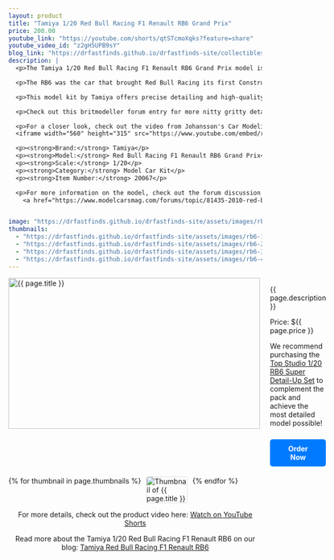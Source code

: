```yaml
---
layout: product
title: "Tamiya 1/20 Red Bull Racing F1 Renault RB6 Grand Prix"
price: 200.00
youtube_link: "https://youtube.com/shorts/qtSTcmoXqks?feature=share"
youtube_video_id: "z2gH5UPB9sY"
blog_link: "https://drfastfinds.github.io/drfastfinds-site/collectibles/model%20kits/tamiya/red%20bull/rb6/2024/09/25/tamiya-red-bull-racing-f1-renault-rb6.html"
description: |
  <p>The Tamiya 1/20 Red Bull Racing F1 Renault RB6 Grand Prix model is an exceptional kit for enthusiasts and collectors. This detailed model captures the essence of one of the most successful Formula 1 cars in history, known for its innovative design and high performance.</p>

  <p>The RB6 was the car that brought Red Bull Racing its first Constructors' and Drivers' World Championship in 2010, driven by Sebastian Vettel and Mark Webber. With a 2.4L Renault RS27 V8 engine, limited to 18,000 RPM, and an aerodynamic design by Adrian Newey, the RB6 was a dominant force on the track. It secured 9 race victories, 15 pole positions, and 6 fastest laps during the season.</p>

  <p>This model kit by Tamiya offers precise detailing and high-quality materials, allowing you to recreate the iconic look of the Red Bull RB6 with its distinct carbon fiber composite chassis and pushrod suspension. The attention to detail includes the semi-automatic gearbox and Bridgestone tires on 13" OZ wheels.</p>

  <p>Check out this britmodeller forum entry for more nitty gritty details <a href="https://www.britmodeller.com/forums/index.php?/topic/234967005-dual-tamiya-and-dtm-redbull-rb6-build-tamiya-car-take-2/" target="_blank">here</a>.</p>

  <p>For a closer look, check out the video from Johansson's Car Modeling Studio:</p>
  <iframe width="560" height="315" src="https://www.youtube.com/embed/rTrcbZC-6Wg" frameborder="0" allow="accelerometer; autoplay; clipboard-write; encrypted-media; gyroscope; picture-in-picture" allowfullscreen></iframe>

  <p><strong>Brand:</strong> Tamiya</p>
  <p><strong>Model:</strong> Red Bull Racing F1 Renault RB6 Grand Prix</p>
  <p><strong>Scale:</strong> 1/20</p>
  <p><strong>Category:</strong> Model Car Kit</p>
  <p><strong>Item Number:</strong> 20067</p>

  <p>For more information on the model, check out the forum discussion 
    <a href="https://www.modelcarsmag.com/forums/topic/81435-2010-red-bull-formula-one/" target="_blank">here</a>.</p>


image: "https://drfastfinds.github.io/drfastfinds-site/assets/images/rb6.jpg"
thumbnails:
  - "https://drfastfinds.github.io/drfastfinds-site/assets/images/rb6-1.jpg"
  - "https://drfastfinds.github.io/drfastfinds-site/assets/images/rb6-2.jpg"
  - "https://drfastfinds.github.io/drfastfinds-site/assets/images/rb6-3.jpg"
  - "https://drfastfinds.github.io/drfastfinds-site/assets/images/rb6-4.jpg"
---
```


<div class="product-detail">
    <div class="product-image-box">
        <img class="main-image" src="{{ page.image }}" alt="{{ page.title }}">
    </div>
    <div class="product-text">
        <p>{{ page.description }}</p>
        <p>Price: ${{ page.price }}</p>
        <p>We recommend purchasing the <a href="https://drfastfinds.github.io/drfastfinds-site/products/top-studio-rb6" target="_blank">Top Studio 1/20 RB6 Super Detail-Up Set</a> to complement the pack and achieve the most detailed model possible!</p>
        <a href="{{ site.baseurl }}/order" class="buy-now">Order Now</a>
    </div>
</div>

<div class="thumbnail-carousel">
    {% for thumbnail in page.thumbnails %}
    <img class="thumbnail" src="{{ thumbnail }}" alt="Thumbnail of {{ page.title }}">
    {% endfor %}
</div>

<div style="text-align: center;">
    <p>For more details, check out the product video here: 
        <a href="{{ page.youtube_link }}" target="_blank">Watch on YouTube Shorts</a>
    </p>
    <p>Read more about the Tamiya 1/20 Red Bull Racing F1 Renault RB6 on our blog: 
        <a href="https://drfastfinds.github.io/drfastfinds-site/collectibles/model%20kits/tamiya/red%20bull/rb6/2024/09/25/tamiya-red-bull-racing-f1-renault-rb6.html">Tamiya Red Bull Racing F1 Renault RB6</a>
    </p>
</div>

<style>
.product-detail {
    display: flex;
    align-items: flex-start;
    gap: 20px;
    margin-bottom: 20px;
}

.product-image-box {
    flex-shrink: 0;
    width: 500px; 
    height: 300px; 
    overflow: hidden; 
}

.main-image {
    width: 100%; 
    height: 100%; 
    object-fit: contain; 
    display: block;
}

.product-text {
    max-width: 400px;
    flex-grow: 1;
}

.thumbnail-carousel {
    margin-top: 20px;
    display: flex;
    flex-wrap: wrap; 
    gap: 10px;
    justify-content: flex-start;
}

.thumbnail {
    max-width: 80px;
    cursor: pointer;
    border: 1px solid #ddd;
    border-radius: 4px;
}

.youtube-link {
    text-align: center;
    margin-top: 20px;
    font-size: 16px;
}

.buy-now {
    display: inline-block;
    padding: 10px 20px;
    margin-top: 10px;
    background-color: #007bff;
    color: #fff;
    text-decoration: none;
    border-radius: 5px;
    font-weight: bold;
    text-align: center;
}

.buy-now:hover {
    background-color: #0056b3;
}
</style>

<script>
document.addEventListener('DOMContentLoaded', function() {
    const mainImage = document.querySelector('.main-image');
    const thumbnails = document.querySelectorAll('.thumbnail');

    thumbnails.forEach(thumbnail => {
        thumbnail.addEventListener('click', function() {
            mainImage.src = this.src;
        });
    });
});
</script>
